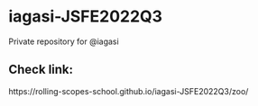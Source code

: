 # iagasi-JSFE2022Q3
Private repository for @iagasi

<h2>Check link:</h2>
https://rolling-scopes-school.github.io/iagasi-JSFE2022Q3/zoo/
